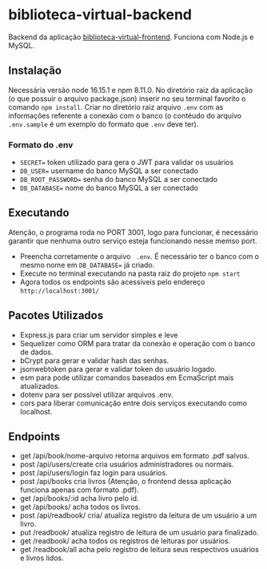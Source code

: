 # biblioteca-virtual-backend
Backend da aplicação [biblioteca-virtual-frontend](https://github.com/edsonkz/biblioteca-virtual-frontend). Funciona com Node.js e MySQL.
## Instalação
Necessária versão node 16.15.1 e npm 8.11.0.
No diretório raiz da aplicação (o que possuir o arquivo package.json) inserir no seu terminal favorito o comando `npm install`.
Criar no diretório raiz arquivo `.env` com as informações referente a conexão com o banco (o contéudo do arquivo `.env.sample` é um exemplo do formato que `.env` deve ter).
### Formato do .env

-   `SECRET=` token utilizado para gera o JWT para validar os usuários
-   `DB_USER=` username do banco MySQL a ser conectado
-   `DB_ROOT_PASSWORD=` senha do banco MySQL a ser conectado
-   `DB_DATABASE=` nome do banco MySQL a ser conectado

## Executando
Atenção, o programa roda no PORT 3001, logo para funcionar, é necessário garantir que nenhuma outro serviço esteja funcionando nesse memso port.
- Preencha corretamente o arquivo ` .env`. É necessário ter o banco com o mesmo nome em `DB_DATABASE=` já criado.
- Execute no terminal executando na pasta raiz do projeto `npm start`
- Agora todos os endpoints são acessíveis pelo endereço `http://localhost:3001/`

## Pacotes Utilizados
- Express.js para criar um servidor simples e leve
- Sequelizer como ORM para tratar da conexão e operação com o banco de dados.
- bCrypt para gerar e validar hash das senhas.
- jsonwebtoken para gerar e validar token do usuário logado.
- esm para pode utilizar comandos baseados em EcmaScript mais atualizados.
- dotenv para ser possível utilizar arquivos .env.
- cors para liberar comunicação entre dois serviços executando como localhost.

## Endpoints

- get /api/book/nome-arquivo retorna arquivos em formato .pdf salvos.
- post /api/users/create cria usuários administradores ou normais.
- post /api/users/login faz login para usuários.
- post /api/books cria livros (Atenção, o frontend dessa aplicação funciona apenas com formato .pdf).
- get /api/books/:id acha livro pelo id.
- get /api/books/ acha todos os livros.
- post /api/readbook/ cria/ atualiza registro da leitura de um usuário a um livro.
- put /readbook/ atualiza registro de leitura de um usuário para finalizado.
- get /readbook/ acha todos os registros de leituras por usuários.
- get /readbook/all acha pelo registro de leitura seus respectivos usuários e livros lidos.
